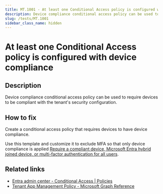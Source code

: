 ```yaml
---
title: MT.1001 - At least one Conditional Access policy is configured with device compliance
description: Device compliance conditional access policy can be used to require devices to be compliant with the tenant's security configuration.
slug: /tests/MT.1001
sidebar_class_name: hidden
---
```


# At least one Conditional Access policy is configured with device compliance

## Description

Device compliance conditional access policy can be used to require devices to be compliant with the tenant's security configuration.

## How to fix

Create a conditional access policy that requires devices to have device compliance.

Use this template and customize it to exclude MFA so that only device compliance is applied [Require a compliant device, Microsoft Entra hybrid joined device, or multi-factor authentication for all users](https://learn.microsoft.com/entra/identity/conditional-access/howto-conditional-access-policy-compliant-device).

## Related links
- [Entra admin center - Conditional Access | Policies](https://entra.microsoft.com/#view/Microsoft_AAD_ConditionalAccess/ConditionalAccessBlade/~/Overview/fromNav/)
- [Tenant App Management Policy - Microsoft Graph Reference](https://learn.microsoft.com/graph/api/resources/tenantappmanagementpolicy?view=graph-rest-1.0)
